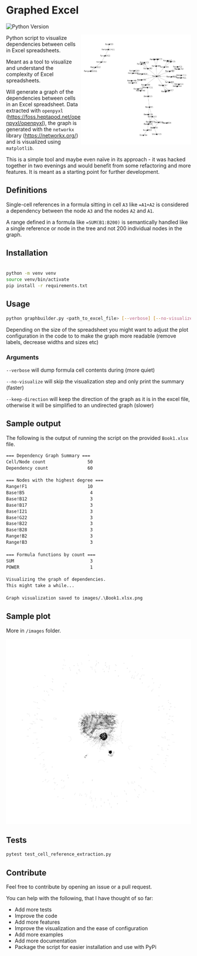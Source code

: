 # Graphed Excel

![Python Version](https://img.shields.io/badge/python-3.12.5-blue)

<img src="images/Book1.xlsx.png" align="right" width="300" alt="Plot from Example Book1.xlsx file">

Python script to visualize dependencies between cells in Excel spreadsheets.

Meant as a tool to visualize and understand the complexity of Excel spreadsheets.

Will generate a graph of the dependencies between cells in an Excel spreadsheet. Data extracted with `openpyxl` (<https://foss.heptapod.net/openpyxl/openpyxl>), the graph is generated with the `networkx` library (<https://networkx.org/>) and is visualized using `matplotlib`.

This is a simple tool and maybe even naïve in its approach - it was hacked together in two evenings and would benefit from some refactoring and more features. It is meant as a starting point for further development.
<br clear="right"/>

## Definitions

Single-cell references in a formula sitting in cell `A3` like `=A1+A2` is considered a dependency between the node `A3` and the nodes `A2` and `A1`.

A range defined in a formula like `=SUM(B1:B200)` is semantically handled like a single reference or node in the tree and not 200 individual nodes in the graph.

## Installation

```bash

python -m venv venv
source venv/bin/activate
pip install -r requirements.txt
```

## Usage

```bash
python graphbuilder.py <path_to_excel_file> [--verbose] [--no-visualize] [--keep-direction]
```

Depending on the size of the spreadsheet you might want to adjust the plot configuration in the code to to make the graph more readable (remove labels, decrease widths and sizes etc)

### Arguments

`--verbose` will dump formula cell contents during (more quiet)

`--no-visualize` will skip the visualization step and only print the summary (faster)

`--keep-direction` will keep the direction of the graph as it is in the excel file, otherwise it will be simplified to an undirected graph (slower)

## Sample output

The following is the output of running the script on the provided `Book1.xlsx` file.

```bash
=== Dependency Graph Summary ===
Cell/Node count                50
Dependency count               60

=== Nodes with the highest degree ===
Range!F1                       10
Base!B5                         4
Base!B12                        3
Base!B17                        3
Base!I21                        3
Base!G22                        3
Base!B22                        3
Base!B28                        3
Range!B2                        3
Range!B3                        3

=== Formula functions by count ===
SUM                             3
POWER                           1

Visualizing the graph of dependencies.
This might take a while...

Graph visualization saved to images/.\Book1.xlsx.png
```

## Sample plot

More in `/images` folder.

![Sample graph](images/simplified_1.xlsx5.png)

## Tests

```bash
pytest test_cell_reference_extraction.py
```

## Contribute

Feel free to contribute by opening an issue or a pull request.

You can help with the following, that I have thought of so far:

- Add more tests
- Improve the code
- Add more features
- Improve the visualization and the ease of configuration
- Add more examples
- Add more documentation
- Package the script for easier installation and use with PyPi
